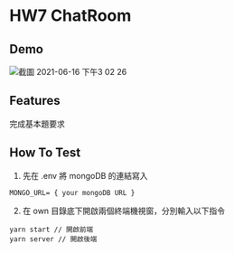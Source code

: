 # HW7 ChatRoom

## Demo
![截圖 2021-06-16 下午3 02 26](https://user-images.githubusercontent.com/45000964/122173983-e9fc6700-ceb4-11eb-9ba2-7517d2a1db9e.png)

## Features
完成基本題要求

## How To Test
1. 先在 .env 將 mongoDB 的連結寫入
```
MONGO_URL= { your mongoDB URL }
```
2. 在 own 目錄底下開啟兩個終端機視窗，分別輸入以下指令
```
yarn start // 開啟前端
yarn server // 開啟後端
```
